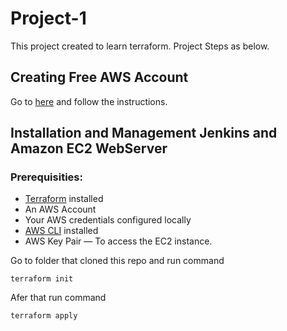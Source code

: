 # Project-1

This project created to learn terraform. Project Steps as below. 

## Creating Free AWS Account

Go to [here](aws.amazon.com/free) and follow the instructions. 
 
## Installation and Management Jenkins and Amazon EC2 WebServer 

### Prerequisities:

- [Terraform](https://www.terraform.io/) installed
- An AWS Account
- Your AWS credentials configured locally
- [AWS CLI](https://aws.amazon.com/tr/cli/) installed
- AWS Key Pair — To access the EC2 instance. 

Go to folder that cloned this repo and run command  
```
terraform init
```

Afer that run command 
```
terraform apply 
```

